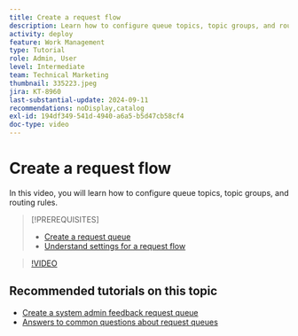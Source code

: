 ```yaml
---
title: Create a request flow
description: Learn how to configure queue topics, topic groups, and routing rules to help manage request and work intake.
activity: deploy
feature: Work Management
type: Tutorial
role: Admin, User
level: Intermediate
team: Technical Marketing
thumbnail: 335223.jpeg
jira: KT-8960
last-substantial-update: 2024-09-11
recommendations: noDisplay,catalog
exl-id: 194df349-541d-4940-a6a5-b5d47cb58cf4
doc-type: video
---
```

# Create a request flow

In this video, you will learn how to configure queue topics, topic groups, and routing rules.

>[!PREREQUISITES]
>
>* [Create a request queue](/help/manage-work/request-queues/create-a-request-queue.md)
>* [Understand settings for a request flow](/help/manage-work/request-queues/understand-settings-for-a-flow-request.md)

>[!VIDEO](https://video.tv.adobe.com/v/335223/?quality=12&learn=on&enablevpops)

## Recommended tutorials on this topic

* [Create a system admin feedback request queue](/help/manage-work/request-queues/create-a-system-admin-feedback-request-queue.md)
* [Answers to common questions about request queues](/help/manage-work/request-queues/request-queue-faq.md)


